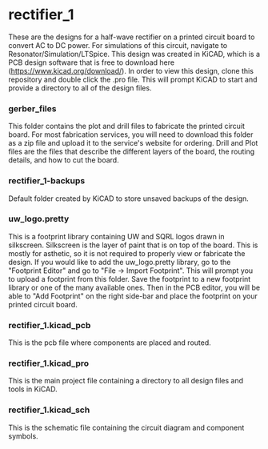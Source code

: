 # rectifier_1
These are the designs for a half-wave rectifier on a printed circuit board to convert AC to DC power. For simulations of this circuit, navigate to Resonator/Simulation/LTSpice. This design was created in KiCAD, which is a PCB design software that is free to download here (https://www.kicad.org/download/). In order to view this design, clone this repository and double click the .pro file. This will prompt KiCAD to start and provide a directory to all of the design files. 

### gerber_files
This folder contains the plot and drill files to fabricate the printed circuit board. For most fabrication services, you will need to download this folder as a zip file and upload it to the service's website for ordering. Drill and Plot files are the files that describe the different layers of the board, the routing details, and how to cut the board. 

### rectifier_1-backups
Default folder created by KiCAD to store unsaved backups of the design. 

### uw_logo.pretty
This is a footprint library containing UW and SQRL logos drawn in silkscreen. Silkscreen is the layer of paint that is on top of the board. This is mostly for asthetic, so it is not required to properly view or fabricate the design. If you would like to add the uw_logo.pretty library, go to the "Footprint Editor" and go to "File -> Import Footprint". This will prompt you to upload a footprint from this folder. Save the footprint to a new footprint library or one of the many available ones. Then in the PCB editor, you will be able to "Add Footprint" on the right side-bar and place the footprint on your printed circuit board.  

### rectifier_1.kicad_pcb
This is the pcb file where components are placed and routed. 

### rectifier_1.kicad_pro
This is the main project file containing a directory to all design files and tools in KiCAD.

### rectifier_1.kicad_sch
This is the schematic file containing the circuit diagram and component symbols. 

